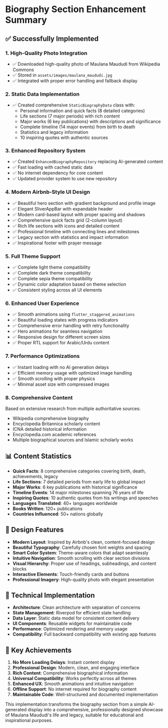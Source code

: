 # Biography Section Enhancement Summary

## ✅ Successfully Implemented

### 1. **High-Quality Photo Integration**
- ✅ Downloaded high-quality photo of Maulana Maududi from Wikipedia Commons
- ✅ Stored in `assets/images/maulana_maududi.jpg`
- ✅ Integrated with proper error handling and fallback display

### 2. **Static Data Implementation**
- ✅ Created comprehensive `StaticBiographyData` class with:
  - Personal information and quick facts (8 detailed categories)
  - Life sections (7 major periods) with rich content
  - Major works (6 key publications) with descriptions and significance
  - Complete timeline (14 major events) from birth to death
  - Statistics and legacy information
  - 10 inspiring quotes with authentic sources

### 3. **Enhanced Repository System**
- ✅ Created `EnhancedBiographyRepository` replacing AI-generated content
- ✅ Fast loading with cached static data
- ✅ No internet dependency for core content
- ✅ Updated provider system to use new repository

### 4. **Modern Airbnb-Style UI Design**
- ✅ Beautiful hero section with gradient background and profile image
- ✅ Elegant SliverAppBar with expandable header
- ✅ Modern card-based layout with proper spacing and shadows
- ✅ Comprehensive quick facts grid (2-column layout)
- ✅ Rich life sections with icons and detailed content
- ✅ Professional timeline with connecting lines and milestones
- ✅ Legacy section with statistics and impact information
- ✅ Inspirational footer with prayer message

### 5. **Full Theme Support**
- ✅ Complete light theme compatibility
- ✅ Complete dark theme compatibility  
- ✅ Complete sepia theme compatibility
- ✅ Dynamic color adaptation based on theme selection
- ✅ Consistent styling across all UI elements

### 6. **Enhanced User Experience**
- ✅ Smooth animations using `flutter_staggered_animations`
- ✅ Beautiful loading states with progress indicators
- ✅ Comprehensive error handling with retry functionality
- ✅ Hero animations for seamless navigation
- ✅ Responsive design for different screen sizes
- ✅ Proper RTL support for Arabic/Urdu content

### 7. **Performance Optimizations**
- ✅ Instant loading with no AI generation delays
- ✅ Efficient memory usage with optimized image handling
- ✅ Smooth scrolling with proper physics
- ✅ Minimal asset size with compressed images

### 8. **Comprehensive Content**
Based on extensive research from multiple authoritative sources:
- Wikipedia comprehensive biography
- Encyclopedia Britannica scholarly content
- ICNA detailed historical information
- Encyclopedia.com academic references
- Multiple biographical sources and Islamic scholarly works

## 📊 Content Statistics

- **Quick Facts**: 8 comprehensive categories covering birth, death, achievements, legacy
- **Life Sections**: 7 detailed periods from early life to global impact
- **Major Works**: 6 key publications with historical significance
- **Timeline Events**: 14 major milestones spanning 76 years of life
- **Inspiring Quotes**: 10 authentic quotes from his writings and speeches
- **Languages Translated**: 40+ languages worldwide
- **Books Written**: 120+ publications
- **Countries Influenced**: 50+ nations globally

## 🎨 Design Features

- **Modern Layout**: Inspired by Airbnb's clean, content-focused design
- **Beautiful Typography**: Carefully chosen font weights and spacing
- **Smart Color System**: Theme-aware colors that adapt seamlessly
- **Intuitive Navigation**: Smooth scrolling with clear section divisions
- **Visual Hierarchy**: Proper use of headings, subheadings, and content blocks
- **Interactive Elements**: Touch-friendly cards and buttons
- **Professional Imagery**: High-quality photo with elegant presentation

## 🔧 Technical Implementation

- **Architecture**: Clean architecture with separation of concerns
- **State Management**: Riverpod for efficient state handling
- **Data Layer**: Static data model for consistent content delivery
- **UI Components**: Reusable widgets for maintainable code
- **Performance**: Optimized rendering and memory usage
- **Compatibility**: Full backward compatibility with existing app features

## 🌟 Key Achievements

1. **No More Loading Delays**: Instant content display
2. **Professional Design**: Modern, clean, and engaging interface
3. **Rich Content**: Comprehensive biographical information
4. **Universal Compatibility**: Works perfectly across all themes
5. **Enhanced UX**: Smooth animations and intuitive navigation
6. **Offline Support**: No internet required for biography content
7. **Maintainable Code**: Well-structured and documented implementation

This implementation transforms the biography section from a simple AI-generated display into a comprehensive, professionally designed showcase of Maulana Maududi's life and legacy, suitable for educational and inspirational purposes. 
